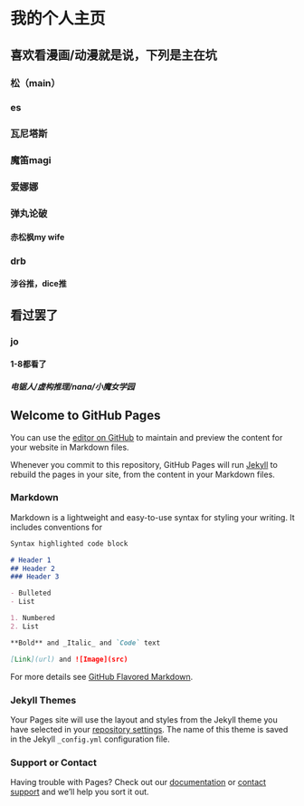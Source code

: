 # 我的个人主页
## 喜欢看漫画/动漫就是说，下列是主在坑
### 松（main）
### es
### 瓦尼塔斯
### 魔笛magi
### 爱娜娜
### 弹丸论破
#### 赤松枫my wife
### drb
#### 涉谷推，dice推
## 看过罢了
### jo
#### 1-8都看了
##### 电锯人/虚构推理/nana/小魔女学园










## Welcome to GitHub Pages

You can use the [editor on GitHub](https://github.com/matsuismylife/matsuismylife.github.io/edit/main/index.md) to maintain and preview the content for your website in Markdown files.

Whenever you commit to this repository, GitHub Pages will run [Jekyll](https://jekyllrb.com/) to rebuild the pages in your site, from the content in your Markdown files.

### Markdown

Markdown is a lightweight and easy-to-use syntax for styling your writing. It includes conventions for

```markdown
Syntax highlighted code block

# Header 1
## Header 2
### Header 3

- Bulleted
- List

1. Numbered
2. List

**Bold** and _Italic_ and `Code` text

[Link](url) and ![Image](src)
```

For more details see [GitHub Flavored Markdown](https://guides.github.com/features/mastering-markdown/).

### Jekyll Themes

Your Pages site will use the layout and styles from the Jekyll theme you have selected in your [repository settings](https://github.com/matsuismylife/matsuismylife.github.io/settings/pages). The name of this theme is saved in the Jekyll `_config.yml` configuration file.

### Support or Contact

Having trouble with Pages? Check out our [documentation](https://docs.github.com/categories/github-pages-basics/) or [contact support](https://support.github.com/contact) and we’ll help you sort it out.

